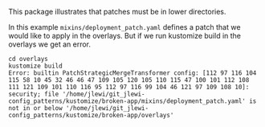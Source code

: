 This package illustrates that patches must be in lower directories.

In this example `mixins/deployment_patch.yaml` defines a patch that
we would like to apply in the overlays. But if we run kustomize build
in the overlays we get an error.

```
cd overlays
kustomize build
Error: builtin PatchStrategicMergeTransformer config: [112 97 116 104 115 58 10 45 32 46 46 47 109 105 120 105 110 115 47 100 101 112 108 111 121 109 101 110 116 95 112 97 116 99 104 46 121 97 109 108 10]: security; file '/home/jlewi/git_jlewi-config_patterns/kustomize/broken-app/mixins/deployment_patch.yaml' is not in or below '/home/jlewi/git_jlewi-config_patterns/kustomize/broken-app/overlays'

